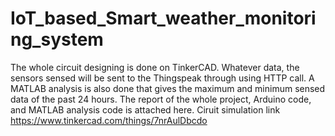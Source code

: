 # IoT_based_Smart_weather_monitoring_system
The whole circuit designing is done on TinkerCAD. Whatever data, the sensors sensed will be sent to the Thingspeak through using HTTP call.
A MATLAB analysis is also done that gives the maximum and minimum sensed data of the past 24 hours.
The report of the whole project, Arduino code, and MATLAB analysis code is attached here.
Ciruit simulation link https://www.tinkercad.com/things/7nrAulDbcdo  
